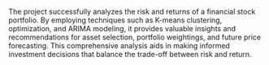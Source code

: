 The project successfully analyzes the risk and returns of a financial stock portfolio. By employing techniques such as K-means clustering, optimization, and ARIMA modeling, it provides valuable insights and recommendations for asset selection, portfolio weightings, and future price forecasting. This comprehensive analysis aids in making informed investment decisions that balance the trade-off between risk and return.
